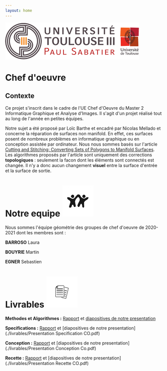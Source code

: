 ```yaml
---
layout: home
---
```



![alt text](logo-ups.png)

# Chef d'oeuvre

## Contexte

Ce projet s'inscrit dans le cadre de l'UE Chef d'Oeuvre du Master 2 Informatique Graphique et Analyse d'Images.
Il s'agit d'un projet réalisé tout au long de l'année en petites équipes.

Notre sujet a été proposé par Loïc Barthe et encadré par Nicolas Mellado et concerne la réparation de surfaces non manifold.
En effet, ces surfaces posent de nombreux problèmes en informatique graphique ou en conception assistée par ordinateur.
Nous nous sommes basés sur l'article [Cutting and Stitching: Converting Sets of Polygons to Manifold Surfaces](https://pdfs.semanticscholar.org/f671/0af0fa730aef55a81499cc2f61d73cd364ee.pdf).
Les algorithmes proposés par l'article sont uniquement des corrections **topologiques** : seulement la facon dont les éléments sont connectés est changée.
Il n'y a donc aucun changement **visuel** entre la surface d'entrée et la surface de sortie.


# **Notre equipe** ![](./images/equipe.png)

Nous sommes l'équipe géométrie des groupes de chef d'oeuvre de 2020-2021 dont les membres sont :

**BARROSO** Laura

**BOUYRIE** Martin

**EGNER** Sebastien

# **Livrables** ![](./images/livrable.png)

**Methodes et Algorithmes :** [Rapport](./livrables/Chef_doeuvre_BARROSO_BOUYRIE_EGNER.pdf) et [diapositives de notre presentation](./livrables/presentation_methodes_algorithmes.pdf)

**Specifications :** [Rapport](./livrables/Chef_d_Oeuvre_Specifications.pdf) et [diapositives de notre presentation](./livrables/Presentation Specification CO.pdf)

**Conception :** [Rapport](./livrables/CO_Conception_BARROSO_BOUYRIE_EGNER.pdf) et [diapositives de notre presentation](./livrables/Presentation Conception Co.pdf)

**Recette :** [Rapport](./livrables/Chef_doeuvre_recette_BARROSO_BOUYRIE_EGNER.pdf) et [diapositives de notre presentation](./livrables/Presentation Recette CO.pdf)
